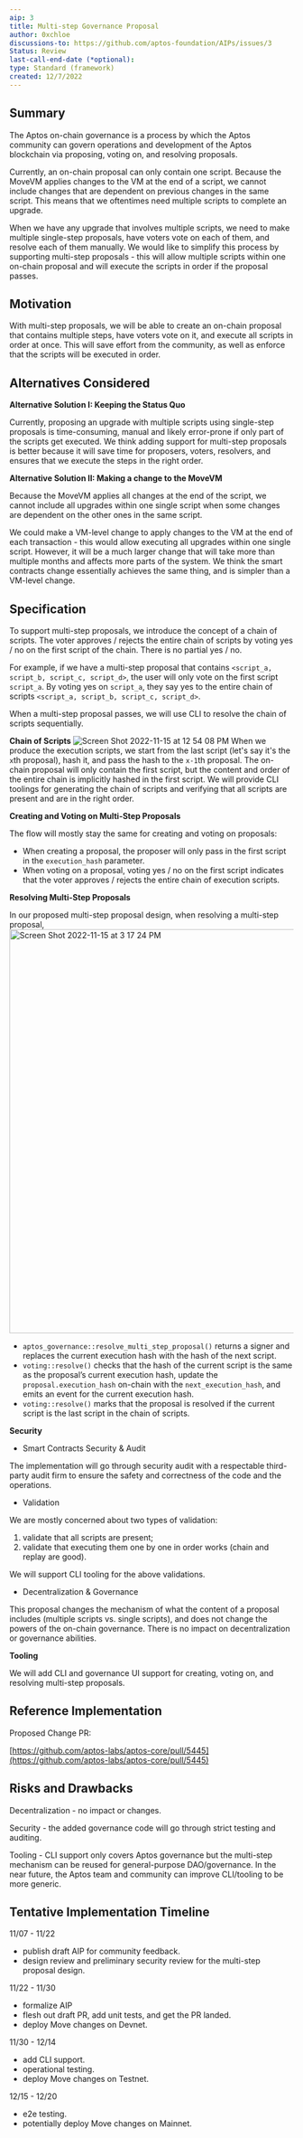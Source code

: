 ```yaml
---
aip: 3
title: Multi-step Governance Proposal
author: 0xchloe
discussions-to: https://github.com/aptos-foundation/AIPs/issues/3
Status: Review
last-call-end-date (*optional):
type: Standard (framework)
created: 12/7/2022
---
```


## Summary

The Aptos on-chain governance is a process by which the Aptos community can govern operations and development of the Aptos blockchain via proposing, voting on, and resolving proposals.

Currently, an on-chain proposal can only contain one script. Because the MoveVM applies changes to the VM at the end of a script, we cannot include changes that are dependent on previous changes in the same script. This means that we oftentimes need multiple scripts to complete an upgrade.

When we have any upgrade that involves multiple scripts, we need to make multiple single-step proposals, have voters vote on each of them, and resolve each of them manually. We would like to simplify this process by supporting multi-step proposals - this will allow multiple scripts within one on-chain proposal and will execute the scripts in order if the proposal passes.

## Motivation

With multi-step proposals, we will be able to create an on-chain proposal that contains multiple steps, have voters vote on it, and execute all scripts in order at once. This will save effort from the community, as well as enforce that the scripts will be executed in order.

## Alternatives Considered

**Alternative Solution I: Keeping the Status Quo**

Currently, proposing an upgrade with multiple scripts using single-step proposals is time-consuming, manual and likely error-prone if only part of the scripts get executed. We think adding support for multi-step proposals is better because it will save time for proposers, voters, resolvers, and ensures that we execute the steps in the right order.

**Alternative Solution II: Making a change to the MoveVM**

Because the MoveVM applies all changes at the end of the script, we cannot include all upgrades within one single script when some changes are dependent on the other ones in the same script.

We could make a VM-level change to apply changes to the VM at the end of each transaction - this would allow executing all upgrades within one single script. However, it will be a much larger change that will take more than multiple months and affects more parts of the system. We think the smart contracts change essentially achieves the same thing, and is simpler than a VM-level change.

## Specification

To support multi-step proposals, we introduce the concept of a chain of scripts. The voter approves / rejects the entire chain of scripts by voting yes / no on the first script of the chain. There is no partial yes / no.

For example, if we have a multi-step proposal that contains `<script_a, script_b, script_c, script_d>`, the user will only vote on the first script `script_a`. By voting yes on `script_a`, they say yes to the entire chain of scripts `<script_a, script_b, script_c, script_d>`.

When a multi-step proposal passes, we will use CLI to resolve the chain of scripts sequentially.


**Chain of Scripts**
![Screen Shot 2022-11-15 at 12 54 08 PM](https://user-images.githubusercontent.com/79347459/202806189-c629c31e-688c-4f05-8437-087f91c6341f.png)
When we produce the execution scripts, we start from the last script (let's say it's the `x`th proposal), hash it, and pass the hash to the `x-1`th proposal. The on-chain proposal will only contain the first script, but the content and order of the entire chain is implicitly hashed in the first script. We will provide CLI toolings for generating the chain of scripts and verifying that all scripts are present and are in the right order.


**Creating and Voting on Multi-Step Proposals**

The flow will mostly stay the same for creating and voting on proposals:

- When creating a proposal, the proposer will only pass in the first script in the `execution_hash` parameter.
- When voting on a proposal, voting yes / no on the first script indicates that the voter approves / rejects the entire chain of execution scripts.


**Resolving Multi-Step Proposals**

In our proposed multi-step proposal design, when resolving a multi-step proposal,
<img width="715" alt="Screen Shot 2022-11-15 at 3 17 24 PM" src="https://user-images.githubusercontent.com/79347459/202806443-58b0bcf4-4ddb-4fb5-bfda-333a605ba5c3.png">
- `aptos_governance::resolve_multi_step_proposal()` returns a signer and replaces the current execution hash with the hash of the next script.
- `voting::resolve()` checks that the hash of the current script is the same as the proposal’s current execution hash, update the `proposal.execution_hash` on-chain with the `next_execution_hash`, and emits an event for the current execution hash.
- `voting::resolve()` marks that the proposal is resolved if the current script is the last script in the chain of scripts.

**Security**

- Smart Contracts Security & Audit

The implementation will go through security audit with a respectable third-party audit firm to ensure the safety and correctness of the code and the operations.

- Validation

We are mostly concerned about two types of validation:

1. validate that all scripts are present;
2. validate that executing them one by one in order works (chain and replay are good).

We will support CLI tooling for the above validations.

- Decentralization & Governance

This proposal changes the mechanism of what the content of a proposal includes (multiple scripts vs. single scripts), and does not change the powers of the on-chain governance. There is no impact on decentralization or governance abilities.


**Tooling**

We will add CLI and governance UI support for creating, voting on, and resolving multi-step proposals.

## Reference Implementation

Proposed Change PR:

[https://github.com/aptos-labs/aptos-core/pull/5445](https://github.com/aptos-labs/aptos-core/pull/5445)

## Risks and Drawbacks

Decentralization - no impact or changes.

Security - the added governance code will go through strict testing and auditing.

Tooling - CLI support only covers Aptos governance but the multi-step mechanism can be reused for general-purpose DAO/governance. In the near future, the Aptos team and community can improve CLI/tooling to be more generic.

## Tentative Implementation Timeline
11/07 - 11/22
- publish draft AIP for community feedback.
- design review and preliminary security review for the multi-step proposal design.

11/22 - 11/30
- formalize AIP
- flesh out draft PR, add unit tests, and get the PR landed.
- deploy Move changes on Devnet.

11/30 - 12/14
- add CLI support.
- operational testing.
- deploy Move changes on Testnet.

12/15 - 12/20
- e2e testing.
- potentially deploy Move changes on Mainnet. 